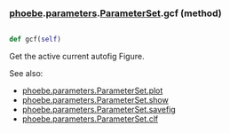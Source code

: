 ### [phoebe](phoebe.md).[parameters](phoebe.parameters.md).[ParameterSet](phoebe.parameters.ParameterSet.md).gcf (method)


```py

def gcf(self)

```



Get the active current autofig Figure.

See also:
* [phoebe.parameters.ParameterSet.plot](phoebe.parameters.ParameterSet.plot.md)
* [phoebe.parameters.ParameterSet.show](phoebe.parameters.ParameterSet.show.md)
* [phoebe.parameters.ParameterSet.savefig](phoebe.parameters.ParameterSet.savefig.md)
* [phoebe.parameters.ParameterSet.clf](phoebe.parameters.ParameterSet.clf.md)

